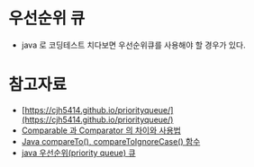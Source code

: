 # 우선순위 큐
- java 로 코딩테스트 치다보면 우선순위큐를 사용해야 할 경우가 있다.

# 참고자료
- [https://cjh5414.github.io/priorityqueue/](https://cjh5414.github.io/priorityqueue/)
- [Comparable 과 Comparator 의 차이와 사용법](https://gmlwjd9405.github.io/2018/09/06/java-comparable-and-comparator.html)
- [Java compareTo(), compareToIgnoreCase() 함수](https://jamesdreaming.tistory.com/83)
- [java 우선순위(priority queue) 큐](http://asuraiv.blogspot.com/2015/11/java-priorityqueue.html)






